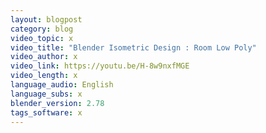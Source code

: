 ```yaml
---
layout: blogpost
category: blog
video_topic: x
video_title: "Blender Isometric Design : Room Low Poly"
video_author: x
video_link: https://youtu.be/H-8w9nxfMGE
video_length: x
language_audio: English
language_subs: x
blender_version: 2.78
tags_software: x
---
```

